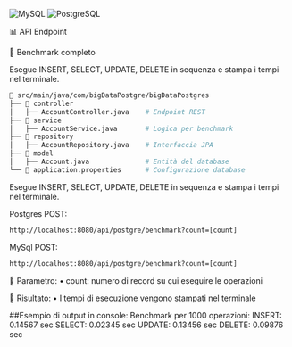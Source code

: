 ![MySQL](https://img.shields.io/badge/MySQL-005C84?style=for-the-badge&logo=mysql&logoColor=red)
![PostgreSQL](https://img.shields.io/badge/PostgreSQL-316192?style=for-the-badge&logo=postgresql&logoColor=red)

📊 API Endpoint

🔹 Benchmark completo

Esegue INSERT, SELECT, UPDATE, DELETE in sequenza e stampa i tempi nel terminale.

```bash
📂 src/main/java/com/bigDataPostgre/bigDataPostgres
├── 📂 controller
│   ├── AccountController.java    # Endpoint REST
├── 📂 service
│   ├── AccountService.java       # Logica per benchmark
├── 📂 repository
│   ├── AccountRepository.java    # Interfaccia JPA
├── 📂 model
│   ├── Account.java              # Entità del database
└── 📜 application.properties      # Configurazione database
```

Esegue INSERT, SELECT, UPDATE, DELETE in sequenza e stampa i tempi nel terminale.

Postgres POST:
```bash
http://localhost:8080/api/postgre/benchmark?count=[count]
```

MySql POST:
```bash
http://localhost:8080/api/postgre/benchmark?count=[count]
```

📌 Parametro:
	•	count: numero di record su cui eseguire le operazioni

📌 Risultato:
	•	I tempi di esecuzione vengono stampati nel terminale

##Esempio di output in console:
Benchmark per 1000 operazioni:
INSERT: 0.14567 sec
SELECT: 0.02345 sec
UPDATE: 0.13456 sec
DELETE: 0.09876 sec